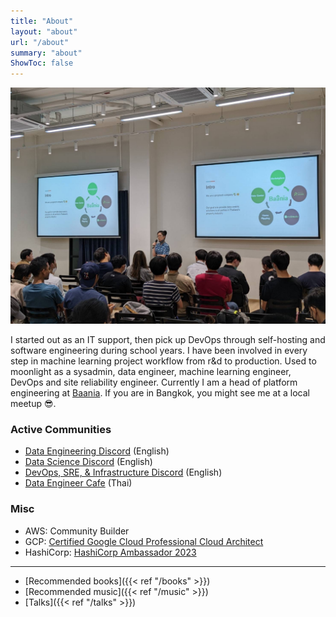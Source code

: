 ```yaml
---
title: "About"
layout: "about"
url: "/about"
summary: "about"
ShowToc: false
---
```


![me-at-grill-the-data](/about/me-at-grill-the-data.jpg)

I started out as an IT support, then pick up DevOps through self-hosting and software engineering during school years. I have been involved in every step in machine learning project workflow from r&d to production. Used to moonlight as a sysadmin, data engineer, machine learning engineer, DevOps and site reliability engineer. Currently I am a head of platform engineering at [Baania](https://baaniathailand.com). If you are in Bangkok, you might see me at a local meetup 😎.

### Active Communities

- [Data Engineering Discord](https://invite.gg/dataengineering) (English)
- [Data Science Discord](https://discord.com/invite/UYNaemm) (English)
- [DevOps, SRE, & Infrastructure Discord](https://discord.com/invite/VEEnHkPzY6) (English)
- [Data Engineer Cafe](https://discuss.dataengineercafe.io) (Thai)

### Misc

- AWS: Community Builder
- GCP: [Certified Google Cloud Professional Cloud Architect](https://www.credential.net/af628a29-bca4-4987-aba5-4bb1456dfe3a#gs.l9nmhc)
- HashiCorp: [HashiCorp Ambassador 2023](https://www.credly.com/badges/850db8f0-746b-4ffb-bd5e-06d84f048f1b)

---

- [Recommended books]({{< ref "/books" >}})
- [Recommended music]({{< ref "/music" >}})
- [Talks]({{< ref "/talks" >}})
